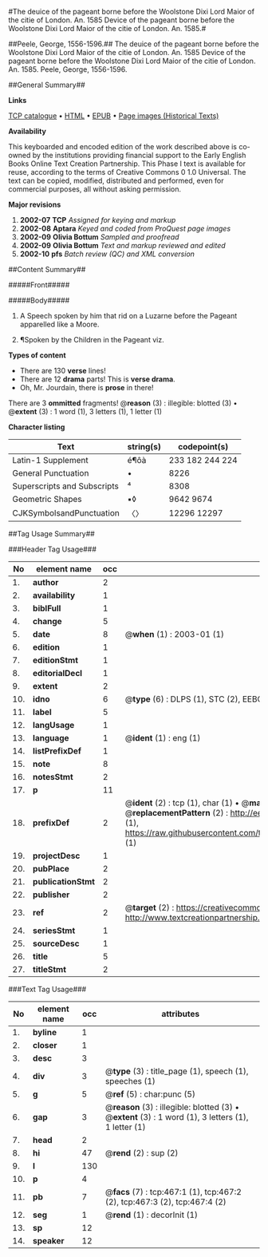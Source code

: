 #The deuice of the pageant borne before the Woolstone Dixi Lord Maior of the citie of London. An. 1585 Device of the pageant borne before the Woolstone Dixi Lord Maior of the citie of London. An. 1585.#

##Peele, George, 1556-1596.##
The deuice of the pageant borne before the Woolstone Dixi Lord Maior of the citie of London. An. 1585
Device of the pageant borne before the Woolstone Dixi Lord Maior of the citie of London. An. 1585.
Peele, George, 1556-1596.

##General Summary##

**Links**

[TCP catalogue](http://www.ota.ox.ac.uk/tcp/)  • 
[HTML](http://tei.it.ox.ac.uk/tcp/Texts-HTML/free/A09/A09223.html)  • 
[EPUB](http://tei.it.ox.ac.uk/tcp/Texts-EPUB/free/A09/A09223.epub) • 
[Page images (Historical Texts)](https://data.historicaltexts.jisc.ac.uk/view?pubId=eebo-99836210e&pageId=eebo-99836210e-467-1)

**Availability**

This keyboarded and encoded edition of the
	       work described above is co-owned by the institutions
	       providing financial support to the Early English Books
	       Online Text Creation Partnership. This Phase I text is
	       available for reuse, according to the terms of Creative
	       Commons 0 1.0 Universal. The text can be copied,
	       modified, distributed and performed, even for
	       commercial purposes, all without asking permission.

**Major revisions**

1. __2002-07__ __TCP__ *Assigned for keying and markup*
1. __2002-08__ __Aptara__ *Keyed and coded from ProQuest page images*
1. __2002-09__ __Olivia Bottum__ *Sampled and proofread*
1. __2002-09__ __Olivia Bottum__ *Text and markup reviewed and edited*
1. __2002-10__ __pfs__ *Batch review (QC) and XML conversion*

##Content Summary##

#####Front#####

#####Body#####

1. A Speech spoken by him that rid
on a Luzarne before the Pageant
apparelled like a Moore.

1. ¶Spoken by the Children in the
Pageant viz.

**Types of content**

  * There are 130 **verse** lines!
  * There are 12 **drama** parts! This is **verse drama**.
  * Oh, Mr. Jourdain, there is **prose** in there!

There are 3 **ommitted** fragments! 
 @__reason__ (3) : illegible: blotted (3)  •  @__extent__ (3) : 1 word (1), 3 letters (1), 1 letter (1)

**Character listing**


|Text|string(s)|codepoint(s)|
|---|---|---|
|Latin-1 Supplement|é¶ôà|233 182 244 224|
|General Punctuation|•|8226|
|Superscripts             and Subscripts|⁴|8308|
|Geometric Shapes|▪◊|9642 9674|
|CJKSymbolsandPunctuation|〈〉|12296 12297|

##Tag Usage Summary##

###Header Tag Usage###

|No|element name|occ|attributes|
|---|---|---|---|
|1.|__author__|2||
|2.|__availability__|1||
|3.|__biblFull__|1||
|4.|__change__|5||
|5.|__date__|8| @__when__ (1) : 2003-01 (1)|
|6.|__edition__|1||
|7.|__editionStmt__|1||
|8.|__editorialDecl__|1||
|9.|__extent__|2||
|10.|__idno__|6| @__type__ (6) : DLPS (1), STC (2), EEBO-CITATION (1), PROQUEST (1), VID (1)|
|11.|__label__|5||
|12.|__langUsage__|1||
|13.|__language__|1| @__ident__ (1) : eng (1)|
|14.|__listPrefixDef__|1||
|15.|__note__|8||
|16.|__notesStmt__|2||
|17.|__p__|11||
|18.|__prefixDef__|2| @__ident__ (2) : tcp (1), char (1)  •  @__matchPattern__ (2) : ([0-9\-]+):([0-9IVX]+) (1), (.+) (1)  •  @__replacementPattern__ (2) : http://eebo.chadwyck.com/downloadtiff?vid=$1&page=$2 (1), https://raw.githubusercontent.com/textcreationpartnership/Texts/master/tcpchars.xml#$1 (1)|
|19.|__projectDesc__|1||
|20.|__pubPlace__|2||
|21.|__publicationStmt__|2||
|22.|__publisher__|2||
|23.|__ref__|2| @__target__ (2) : https://creativecommons.org/publicdomain/zero/1.0/ (1), http://www.textcreationpartnership.org/docs/. (1)|
|24.|__seriesStmt__|1||
|25.|__sourceDesc__|1||
|26.|__title__|5||
|27.|__titleStmt__|2||


###Text Tag Usage###

|No|element name|occ|attributes|
|---|---|---|---|
|1.|__byline__|1||
|2.|__closer__|1||
|3.|__desc__|3||
|4.|__div__|3| @__type__ (3) : title_page (1), speech (1), speeches (1)|
|5.|__g__|5| @__ref__ (5) : char:punc (5)|
|6.|__gap__|3| @__reason__ (3) : illegible: blotted (3)  •  @__extent__ (3) : 1 word (1), 3 letters (1), 1 letter (1)|
|7.|__head__|2||
|8.|__hi__|47| @__rend__ (2) : sup (2)|
|9.|__l__|130||
|10.|__p__|4||
|11.|__pb__|7| @__facs__ (7) : tcp:467:1 (1), tcp:467:2 (2), tcp:467:3 (2), tcp:467:4 (2)|
|12.|__seg__|1| @__rend__ (1) : decorInit (1)|
|13.|__sp__|12||
|14.|__speaker__|12||

